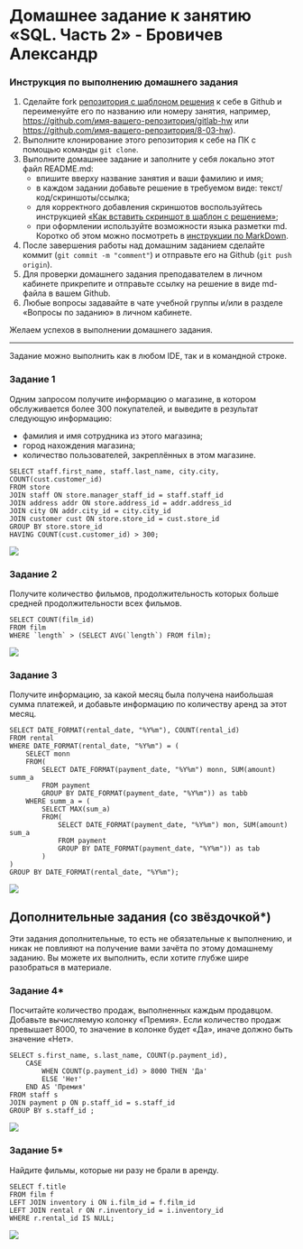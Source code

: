 # Домашнее задание к занятию «SQL. Часть 2» - Бровичев Александр

### Инструкция по выполнению домашнего задания

1. Сделайте fork [репозитория c шаблоном решения](https://github.com/netology-code/sys-pattern-homework) к себе в Github и переименуйте его по названию или номеру занятия, например, https://github.com/имя-вашего-репозитория/gitlab-hw или https://github.com/имя-вашего-репозитория/8-03-hw).
2. Выполните клонирование этого репозитория к себе на ПК с помощью команды `git clone`.
3. Выполните домашнее задание и заполните у себя локально этот файл README.md:
   - впишите вверху название занятия и ваши фамилию и имя;
   - в каждом задании добавьте решение в требуемом виде: текст/код/скриншоты/ссылка;
   - для корректного добавления скриншотов воспользуйтесь инструкцией [«Как вставить скриншот в шаблон с решением»](https://github.com/netology-code/sys-pattern-homework/blob/main/screen-instruction.md);
   - при оформлении используйте возможности языка разметки md. Коротко об этом можно посмотреть в [инструкции по MarkDown](https://github.com/netology-code/sys-pattern-homework/blob/main/md-instruction.md).
4. После завершения работы над домашним заданием сделайте коммит (`git commit -m "comment"`) и отправьте его на Github (`git push origin`).
5. Для проверки домашнего задания преподавателем в личном кабинете прикрепите и отправьте ссылку на решение в виде md-файла в вашем Github.
6. Любые вопросы задавайте в чате учебной группы и/или в разделе «Вопросы по заданию» в личном кабинете.

Желаем успехов в выполнении домашнего задания.

---

Задание можно выполнить как в любом IDE, так и в командной строке.

### Задание 1

Одним запросом получите информацию о магазине, в котором обслуживается более 300 покупателей, и выведите в результат следующую информацию: 
- фамилия и имя сотрудника из этого магазина;
- город нахождения магазина;
- количество пользователей, закреплённых в этом магазине.

```
SELECT staff.first_name, staff.last_name, city.city, COUNT(cust.customer_id) 
FROM store
JOIN staff ON store.manager_staff_id = staff.staff_id 
JOIN address addr ON store.address_id = addr.address_id 
JOIN city ON addr.city_id = city.city_id 
JOIN customer cust ON store.store_id = cust.store_id 
GROUP BY store.store_id 
HAVING COUNT(cust.customer_id) > 300;
```
![](screen/12-04/1.png)

### Задание 2

Получите количество фильмов, продолжительность которых больше средней продолжительности всех фильмов.

```
SELECT COUNT(film_id) 
FROM film 
WHERE `length` > (SELECT AVG(`length`) FROM film);
```
![](screen/12-04/2.png)

### Задание 3

Получите информацию, за какой месяц была получена наибольшая сумма платежей, и добавьте информацию по количеству аренд за этот месяц.

```
SELECT DATE_FORMAT(rental_date, "%Y%m"), COUNT(rental_id)
FROM rental
WHERE DATE_FORMAT(rental_date, "%Y%m") = (
	SELECT monn
	FROM(
		SELECT DATE_FORMAT(payment_date, "%Y%m") monn, SUM(amount) summ_a
		FROM payment
		GROUP BY DATE_FORMAT(payment_date, "%Y%m")) as tabb
	WHERE summ_a = (
		SELECT MAX(sum_a)
		FROM(
			SELECT DATE_FORMAT(payment_date, "%Y%m") mon, SUM(amount) sum_a
			FROM payment
			GROUP BY DATE_FORMAT(payment_date, "%Y%m")) as tab
		) 
)
GROUP BY DATE_FORMAT(rental_date, "%Y%m");
```
![](screen/12-04/3.png)


## Дополнительные задания (со звёздочкой*)
Эти задания дополнительные, то есть не обязательные к выполнению, и никак не повлияют на получение вами зачёта по этому домашнему заданию. Вы можете их выполнить, если хотите глубже шире разобраться в материале.

### Задание 4*

Посчитайте количество продаж, выполненных каждым продавцом. Добавьте вычисляемую колонку «Премия». Если количество продаж превышает 8000, то значение в колонке будет «Да», иначе должно быть значение «Нет».

```
SELECT s.first_name, s.last_name, COUNT(p.payment_id),
	CASE 
		WHEN COUNT(p.payment_id) > 8000 THEN 'Да'
		ELSE 'Нет'
	END AS 'Премия'	
FROM staff s
JOIN payment p ON p.staff_id = s.staff_id 
GROUP BY s.staff_id ;
```
![](screen/12-04/4.png)

### Задание 5*

Найдите фильмы, которые ни разу не брали в аренду.

```
SELECT f.title
FROM film f 
LEFT JOIN inventory i ON i.film_id = f.film_id 
LEFT JOIN rental r ON r.inventory_id = i.inventory_id 
WHERE r.rental_id IS NULL;
```
![](screen/12-04/5.png)